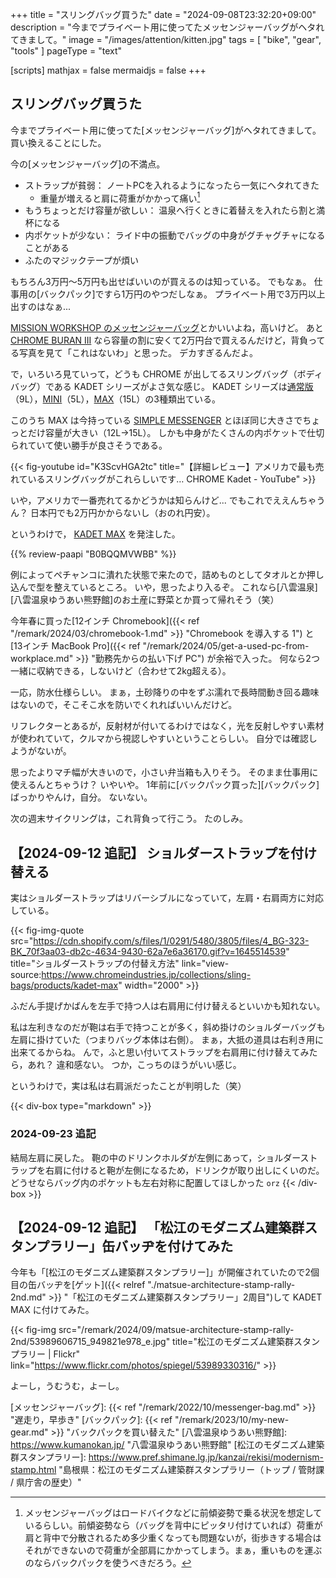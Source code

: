 +++
title = "スリングバッグ買うた"
date =  "2024-09-08T23:32:20+09:00"
description = "今までプライベート用に使ってたメッセンジャーバッグがヘタれてきまして。"
image = "/images/attention/kitten.jpg"
tags = [ "bike", "gear", "tools" ]
pageType = "text"

[scripts]
  mathjax = false
  mermaidjs = false
+++

## スリングバッグ買うた

今までプライベート用に使ってた[メッセンジャーバッグ]がヘタれてきまして。
買い換えることにした。

今の[メッセンジャーバッグ]の不満点。

- ストラップが貧弱： ノートPCを入れるようになったら一気にヘタれてきた
  - 重量が増えると肩に荷重がかかって痛い[^mb1]
- もうちょっとだけ容量が欲しい： 温泉へ行くときに着替えを入れたら割と満杯になる
- 内ポケットが少ない： ライド中の振動でバッグの中身がグチャグチャになることがある
- ふたのマジックテープが煩い

[^mb1]: メッセンジャーバッグはロードバイクなどに前傾姿勢で乗る状況を想定しているらしい。前傾姿勢なら（バッグを背中にピッタリ付けていれば）荷重が肩と背中で分散されるため多少重くなっても問題ないが，街歩きする場合はそれができないので荷重が全部肩にかかってしまう。まぁ，重いものを運ぶのならバックパックを使うべきだろう。

もちろん3万円〜5万円も出せばいいのが買えるのは知っている。
でもなぁ。
仕事用の[バックパック]ですら1万円のやつだしなぁ。
プライベート用で3万円以上出すのはなぁ...

[MISSION WORKSHOP のメッセンジャーバッグ](http://missionworkshop.shop-pro.jp/?mode=cate&cbid=1158103&csid=0 "メッセンジャーバッグ - ミッションワークショップ(MISSION WORKSHOP)メッセンジャーバック専門店　メッセンジャーバッグの紹介ページです。")とかいいよね，高いけど。
あと [CHROME BURAN III](https://www.chromeindustries.jp/collections/messenger-bags/products/buran-3 "BURAN 3 | クローム・インダストリーズジャパン 公式オンラインストア") なら容量の割に安くて2万円台で買えるんだけど，背負ってる写真を見て「これはないわ」と思った。
デカすぎるんだよ。

で，いろいろ見ていって，どうも CHROME が出してるスリングバッグ（ボディバッグ）である KADET シリーズがよさ気な感じ。
KADET シリーズは[通常版](https://www.chromeindustries.jp/collections/sling-bags/products/kadet)（9L），[MINI](https://www.chromeindustries.jp/collections/sling-bags/products/mini-kadet)（5L），[MAX](https://www.chromeindustries.jp/collections/sling-bags/products/kadet-max)（15L）の3種類出ている。

このうち MAX は今持っている [SIMPLE MESSENGER](https://www.amazon.co.jp/dp/B08P54PQDB?tag=baldandersinf-22&linkCode=ogi&th=1&psc=1 "Amazon.co.jp: [クローム] メッセンジャーバッグ SIMPLE MESSENGER/シンプル メッセンジャー BLACK (現行モデル) 12L 防水 メンズ ブラック : ファッション") とほぼ同じ大きさでちょっとだけ容量が大きい（12L→15L）。
しかも中身がたくさんの内ポケットで仕切られていて使い勝手が良さそうである。

{{< fig-youtube id="K3ScvHGA2tc" title="【詳細レビュー】アメリカで最も売れているスリングバッグがこれらしいです… CHROME Kadet - YouTube" >}}

いや，アメリカで一番売れてるかどうかは知らんけど... でもこれでええんちゃうん？ 日本円でも2万円かからないし（おのれ円安）。

というわけで， [KADET MAX](https://www.amazon.co.jp/dp/B0BQQMVWBB?tag=baldandersinf-22&linkCode=ogi&th=1&psc=1) を発注した。

{{% review-paapi "B0BQQMVWBB" %}} <!-- ボディバッグ スリングバッグ CHROME KADET MAX -->

例によってペチャンコに潰れた状態で来たので，詰めものとしてタオルとか押し込んで型を整えているところ。
いや，思ったより入るぞ。
これなら[八雲温泉][八雲温泉ゆうあい熊野館]のお土産に野菜とか買って帰れそう（笑）

今年春に買った[12インチ Chromebook]({{< ref "/remark/2024/03/chromebook-1.md" >}} "Chromebook を導入する 1") と[13インチ MacBook Pro]({{< ref "/remark/2024/05/get-a-used-pc-from-workplace.md" >}} "勤務先からの払い下げ PC") が余裕で入った。
何なら2つ一緒に収納できる，しないけど（合わせて2kg超える）。

一応，防水仕様らしい。
まぁ，土砂降りの中をずぶ濡れで長時間動き回る趣味はないので，そこそこ水を防いでくれればいいんだけど。

リフレクターとあるが，反射材が付いてるわけではなく，光を反射しやすい素材が使われていて，クルマから視認しやすいということらしい。
自分では確認しようがないが。

思ったよりマチ幅が大きいので，小さい弁当箱も入りそう。
そのまま仕事用に使えるんとちゃうけ？ いやいや。
1年前に[バックパック買った][バックパック]ばっかりやんけ，自分。
ないない。

次の週末サイクリングは，これ背負って行こう。
たのしみ。

## 【2024-09-12 追記】 ショルダーストラップを付け替える

実はショルダーストラップはリバーシブルになっていて，左肩・右肩両方に対応している。

{{< fig-img-quote src="https://cdn.shopify.com/s/files/1/0291/5480/3805/files/4_BG-323-BK_70f3aa03-db2c-4634-9430-62a7e6a36170.gif?v=1645514539" title="ショルダーストラップの付替え方法" link="view-source:https://www.chromeindustries.jp/collections/sling-bags/products/kadet-max" width="2000" >}}

ふだん手提げかばんを左手で持つ人は右肩用に付け替えるといいかも知れない。

私は左利きなのだが鞄は右手で持つことが多く，斜め掛けのショルダーバッグも左肩に掛けていた（つまりバッグ本体は右側）。
まぁ，大抵の道具は右利き用に出来てるからね。
んで，ふと思い付いてストラップを右肩用に付け替えてみたら，あれ？ 違和感ない。
つか，こっちのほうがいい感じ。

というわけで，実は私は右肩派だったことが判明した（笑）

{{< div-box type="markdown" >}}
### 2024-09-23 追記

結局左肩に戻した。
鞄の中のドリンクホルダが左側にあって，ショルダーストラップを右肩に付けると鞄が左側になるため，ドリンクが取り出しにくいのだ。
どうせならバッグ内のポケットも左右対称に配置してほしかった `orz`
{{< /div-box >}}

## 【2024-09-12 追記】 「松江のモダニズム建築群スタンプラリー」缶バッヂを付けてみた

今年も「[松江のモダニズム建築群スタンプラリー]」が開催されていたので2個目の缶バッヂを[ゲット]({{< relref "./matsue-architecture-stamp-rally-2nd.md" >}} "「松江のモダニズム建築群スタンプラリー」2周目")して KADET MAX に付けてみた。

{{< fig-img src="/remark/2024/09/matsue-architecture-stamp-rally-2nd/53989606715_949821e978_e.jpg" title="松江のモダニズム建築群スタンプラリー | Flickr" link="https://www.flickr.com/photos/spiegel/53989330316/" >}}

よーし，うむうむ，よーし。

[メッセンジャーバッグ]: {{< ref "/remark/2022/10/messenger-bag.md" >}} "遅走り，早歩き"
[バックパック]: {{< ref "/remark/2023/10/my-new-gear.md" >}} "バックパックを買い替えた"
[八雲温泉ゆうあい熊野館]: https://www.kumanokan.jp/ "八雲温泉ゆうあい熊野館"
[松江のモダニズム建築群スタンプラリー]: https://www.pref.shimane.lg.jp/kanzai/rekisi/modernism-stamp.html "島根県：松江のモダニズム建築群スタンプラリー（トップ / 管財課 / 県庁舎の歴史）"
